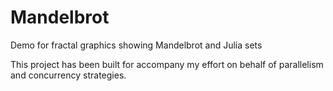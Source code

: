 # Mandelbrot
Demo for fractal graphics showing Mandelbrot and Julia sets

This project has been built for accompany my effort on behalf of parallelism and concurrency strategies.
